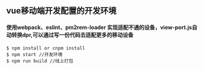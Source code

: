 ## vue移动端开发配置的开发环境

#### 使用webpack、eslint、pm2rem-loader 实现适配不通的设备，view-port.js自动转换dpr,可以通过写一份代码去适配更多的移动设备

```
$ npm install or cnpm install 
$ npm start //开发环境
$ npm run build //线上打包
```